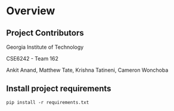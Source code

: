 # Overview


## Project Contributors

Georgia Institute of Technology

CSE6242 - Team 162

Ankit Anand, Matthew Tate, Krishna Tatineni, Cameron Wonchoba


## Install project requirements

`pip install -r requirements.txt`

